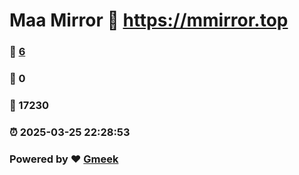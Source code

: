 # Maa Mirror :link: https://mmirror.top 
### :page_facing_up: [6](https://mmirror.top/tag.html) 
### :speech_balloon: 0 
### :hibiscus: 17230 
### :alarm_clock: 2025-03-25 22:28:53 
### Powered by :heart: [Gmeek](https://github.com/Meekdai/Gmeek)
